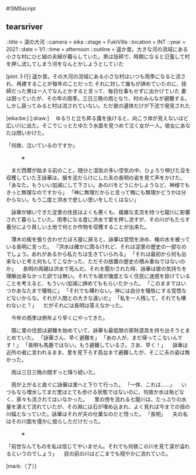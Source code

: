 #!SMSscript

## tearsriver

::title = 涙の大河
::camera = eika
::stage = FukiVilla
::location = INT
::year = 2021
::date = 1/1
::time = afternoon
::outline = 遥か昔。大きな河の流域にある小さな村にひと組の夫婦が暮らしていた。男は技師で、時期になると氾濫して村を押し流してしまう河をなんとかしようとしていた

[plot:３行]
遥か昔。その大河の流域にある小さな村はいつも雨季になると流され、再建することが毎年のことだった
それに対して誰もが諦めていたのに、技師だった男は一人でなんとかすると言って、毎日仕事もせずに出かけていた
妻は困っていたが、その年の雨季。三日三晩の雨となり、村のみんなが避難する。しかし戻ってみると村は流されていない。ただ彼の遺体だけが下流で発見された

[eika:be:]
[:draw:]
　ゆるりと立ち昇る靄を抜けると、向こう岸が見えないほど広い川に出た。そこでじっとたゆたう水面を見つめて泣く女が一人。彼女にあなたは問いかけた。

「何故、泣いているのですか」

　　　※

　まだ西暦が始まる前のこと。随分と湿気の多い空気の中、ひょろり伸びた豆を収穫していた王詠華は、服を泥だらけにした夫の長明の姿を見て声をかけた。
「あなた。もういい加減にして下さい。あの川をどうにかしようなど、神様でもきっと無理なのですから」
「神に無理だからと言って俺にも無理かどうかは分からない。もう二度と洪水で悲しい思いをしたくはない」

　詠華が嫁いできた淀里の住民はよくも悪くも、複雑な支流を持つ七龍川に影響されて暮らしていた。雨季になる度に洪水で里を押し流すが、その川がもたらす養分により貧しい土地で何とか作物を収穫することが出来た。

　薄木の板を張り合わせたぼろ屋に戻ると、詠華は覚悟を決め、桶の水を被っている長明に言った。
「洪水は確かに困るけれど、それは淀里の歴史の一部なのでしょう。あれがあるから私たちは生きていられる」
「それは最初から何も出来ないと考え何もしてこなかった、ただその放置の歴史の積み重ねではないのか」
　長明の両親は洪水で死んだ。それを聞かされた時、詠華は彼の気持ちを理解出来なかった訳では無い。それでも彼が幾度となく住民に迷惑を掛けていることを考えると、もういい加減に諦めてももらいたかった。
「このままではいつかあなたまで犠牲に」
「それでも構わない。神には自分を犠牲にする覚悟などないからな。それが人間との大きな違いだ」
「私を一人残して、それでも構わないと？」
　だがそれには長明は答えなかった。

　今年の雨季は例年より早くにやってきた。

　既に里の住民は避難を始めていて、詠華も最低限の家財道具を持ち出そうとまとめていた。
「詠華さん、早く避難を」
「あの人が、まだ帰ってこないんです！」
「長明も馬鹿ではない。もう避難しているさ。さあ、早く！」
　詠華は近所の者に言われるまま、里を見下ろす高台まで避難したが、そこに夫の姿は無かった。

　雨は三日三晩の間ずっと降り続いた。

　雨が上がると直ぐに詠華は里へと下りて行った。
「一体、これは……」
　いつもなら増水してまだ里はとても歩ける状態ではないのに、何故か水は殆どなく、家々も流されてはいなかった。
　里の傍を流れる七龍川は、たっぷりの水量を湛えて流れていたが、その淵には石が埋め込まれ、よく見れば今までの倍の川幅となっていた。詠華はそれが夫の仕業なのだと悟った。
「長明」
　夫の名はその川面を僅かに揺らしただけだった。

　　　※

「前世なんてものを私は信じてやいません。それでも何故この川を見て涙が溢れるというのでしょう」
　目の前の川はどこまでも穏やかに流れていた。

[mark:（了）]
